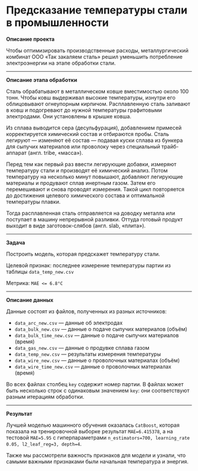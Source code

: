 # Предсказание температуры стали в промышленности

**Описание проекта**

Чтобы оптимизировать производственные расходы, металлургический комбинат ООО «Так закаляем сталь» решил уменьшить потребление электроэнергии на этапе обработки стали.

---
**Описание этапа обработки**

Сталь обрабатывают в металлическом ковше вместимостью около 100 тонн. Чтобы ковш выдерживал высокие температуры, изнутри его облицовывают огнеупорным кирпичом. Расплавленную сталь заливают в ковш и подогревают до нужной температуры графитовыми электродами. Они установлены в крышке ковша. 

Из сплава выводится сера (десульфурация), добавлением примесей корректируется химический состав и отбираются пробы. Сталь легируют — изменяют её состав — подавая куски сплава из бункера для сыпучих материалов или проволоку через специальный трайб-аппарат (англ. tribe, «масса»).

Перед тем как первый раз ввести легирующие добавки, измеряют температуру стали и производят её химический анализ. Потом температуру на несколько минут повышают, добавляют легирующие материалы и продувают сплав инертным газом. Затем его перемешивают и снова проводят измерения. Такой цикл повторяется до достижения целевого химического состава и оптимальной температуры плавки.

Тогда расплавленная сталь отправляется на доводку металла или поступает в машину непрерывной разливки. Оттуда готовый продукт выходит в виде заготовок-слябов (англ. slab, «плита»).

---
**Задача**

Построить модель, которая предскажет температуру стали.

Целевой признак: последнее измерение температуры партии из таблицы `data_temp_new.csv`

Метрика: `МАЕ <= 6.8°C`

---
**Описание данных**

Данные состоят из файлов, полученных из разных источников:

- `data_arc_new.csv` — данные об электродах
- `data_bulk_new.csv` — данные о подаче сыпучих материалов (объём)
- `data_bulk_time_new.csv` — данные о подаче сыпучих материалов (время)
- `data_gas_new.csv` — данные о продувке сплава газом
- `data_temp_new.csv` — результаты измерения температуры
- `data_wire_new.csv` — данные о проволочных материалах (объём)
- `data_wire_time_new.csv` — данные о проволочных материалах (время)

Во всех файлах столбец `key` содержит номер партии. В файлах может быть несколько строк с одинаковым значением `key`: они соответствуют разным итерациям обработки.

---
**Результат**

Лучшей моделью машинного обучения оказалась `CatBoost`, которая показала на тренировочной выборке результат `MAE=6.415378`, а на тестовой `MAE=5.95` с гиперпараметрами `n_estimators=700, learning_rate 0.05, l2_leaf_reg=3, depth=4`.

Также мы рассмотрели важность признаков для модели и узнали, что самыми важными признаками были начальная температура и энергия.
